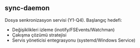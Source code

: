 ## sync-daemon

Dosya senkronizasyon servisi (Y1-Q4). Başlangıç hedefi:

- Değişiklikleri izleme (inotify/FSEvents/Watchman)
- Çakışma çözümü stratejisi
- Servis yöneticisi entegrasyonu (systemd/Windows Service)


